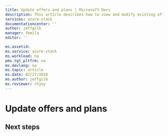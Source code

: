 ```yaml
---
title: Update offers and plans | Microsoft Docs
description: This article describes how to view and modify existing offers and plans. 
services: azure-stack
documentationcenter: ''
author: jeffgilb
manager: femila
editor: ''

ms.assetid: 
ms.service: azure-stack
ms.workload: na
pms.tgt_pltfrm: na
ms.devlang: na
ms.topic: article
ms.date: 02/27/2018
ms.author: jeffgilb
ms.reviewer: chjoy
---
```


# Update offers and plans

## Next steps




